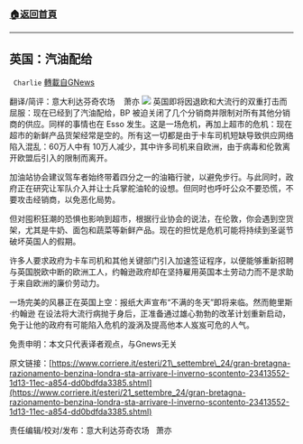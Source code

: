 ###  [:house:返回首頁](https://github.com/ourhimalayas/txt)
---


## 英国：汽油配给
` Charlie` [轉載自GNews](https://gnews.org/zh-hans/1554353/)

翻译/简评：意大利达芬奇农场    萧亦
![](https://assets.gnews.org/wp-content/uploads/2021/09/09251.jpg)
英国即将因退欧和大流行的双重打击而屈服：现在已经到了汽油配给，BP 被迫关闭了几个分销商并限制对所有其他分销商的供应。同样的事情也在 Esso 发生。这是一场危机，再加上超市的危机：现在超市的新鲜产品货架经常是空的。所有这一切都是由于卡车司机短缺导致供应网络陷入混乱：60万人中有 10万人减少，其中许多司机来自欧洲，由于病毒和伦敦离开欧盟后引入的限制而离开。

加油站协会建议驾车者始终带着四分之一的油箱行驶，以避免步行。与此同时，政府正在研究让军队介入并让士兵掌舵油轮的设想。但同时也呼吁公众不要恐慌，不要攻击经销商，以免恶化局势。

但对囤积狂潮的恐惧也影响到超市，根据行业协会的说法，在伦敦，你会遇到空货架，尤其是牛奶、面包和蔬菜等新鲜产品。现在的担忧是危机可能将持续到圣诞节破坏英国人的假期。

许多人要求政府为卡车司机和其他关键部门引入加速签证程序，以便能够重新招聘与英国脱欧中断的欧洲工人，约翰逊政府却在坚持雇用英国本土劳动力而不是求助于来自欧洲的廉价劳动力。

一场完美的风暴正在英国上空：报纸大声宣布“不满的冬天”即将来临。然而鲍里斯·约翰逊 在设法将大流行病抛于身后，正准备通过雄心勃勃的改革计划重新启动，免于让他的政府有可能陷入危机的漩涡及提高他本人岌岌可危的人气。

免责申明：本文只代表译者观点，与Gnews无关

原文链接：[https://www.corriere.it/esteri/21\_settembre\_24/gran-bretagna-razionamento-benzina-londra-sta-arrivare-l-inverno-scontento-23413552-1d13-11ec-a854-dd0bdfda3385.shtml](https://www.corriere.it/esteri/21_settembre_24/gran-bretagna-razionamento-benzina-londra-sta-arrivare-l-inverno-scontento-23413552-1d13-11ec-a854-dd0bdfda3385.shtml)

责任编辑/校对/发布：意大利达芬奇农场   萧亦
